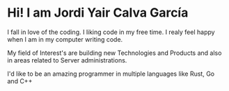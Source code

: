 # Hi! I am Jordi Yair Calva García

I fall in love of the coding. I liking code in my free time. I realy feel happy when I am in my computer writing code.

My field of Interest's are building new  Technologies and Products and also in areas related to Server administrations.

I'd like to be an amazing programmer in multiple languages like Rust, Go and C++
